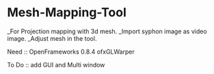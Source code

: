 Mesh-Mapping-Tool
=================
_For Projection mapping with 3d mesh.
_Import syphon image as video image.
_Adjust mesh in the tool.

Need ::
OpenFrameworks 0.8.4
ofxGLWarper

To Do ::
add GUI and Multi window
